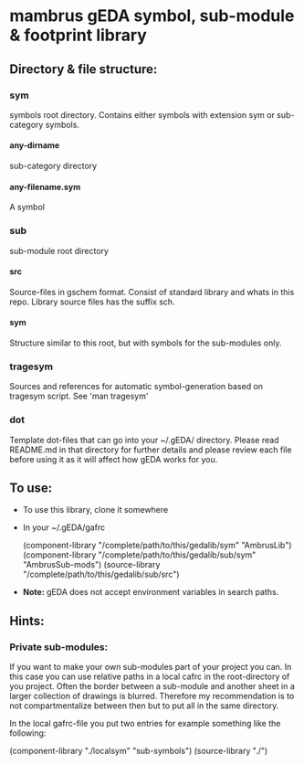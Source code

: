 mambrus gEDA symbol, sub-module & footprint library
===================================================

Directory & file structure:
---------------------------

### sym
symbols root directory. Contains either symbols with extension sym or
sub-category symbols.

#### any-dirname
sub-category directory

#### any-filename.sym
A symbol

### sub
sub-module root directory

#### src
Source-files in gschem format. Consist of standard library and
whats in this repo. Library source files has the suffix sch.

#### sym
Structure similar to this root, but with symbols for the sub-modules only.

### tragesym
Sources and references for automatic symbol-generation based on tragesym
script. See 'man tragesym'

### dot
Template dot-files that can go into your ~/.gEDA/ directory. Please read
README.md in that directory for further details and please review each file
before using it as it will affect how gEDA works for you.

To use:
-------

* To use this library, clone it somewhere
* In your ~/.gEDA/gafrc

    (component-library "/complete/path/to/this/gedalib/sym" "AmbrusLib")
    (component-library "/complete/path/to/this/gedalib/sub/sym" "AmbrusSub-mods")
    (source-library "/complete/path/to/this/gedalib/sub/src")

* __Note:__ gEDA does not accept environment variables in search paths.

Hints:
------

### Private sub-modules:

If you want to make your own sub-modules part of your project you can. In
this case you can use relative paths in a local cafrc in the root-directory
of you project. Often the border between a sub-module and another sheet in a
larger collection of drawings is blurred. Therefore my recommendation is to
not compartmentalize between then but to put all in the same directory.

In the local gafrc-file you put two entries for example something like the
following:

(component-library "./localsym" "sub-symbols")
(source-library "./")
